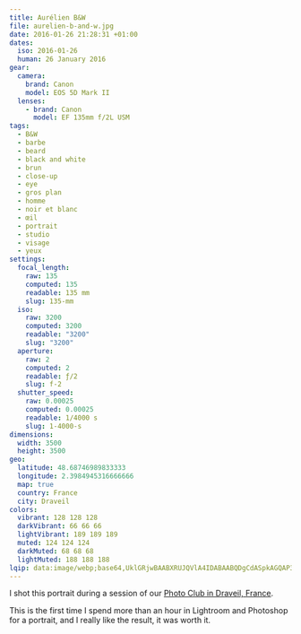 ```yaml
---
title: Aurélien B&W
file: aurelien-b-and-w.jpg
date: 2016-01-26 21:28:31 +01:00
dates:
  iso: 2016-01-26
  human: 26 January 2016
gear:
  camera:
    brand: Canon
    model: EOS 5D Mark II
  lenses:
    - brand: Canon
      model: EF 135mm f/2L USM
tags:
  - B&W
  - barbe
  - beard
  - black and white
  - brun
  - close-up
  - eye
  - gros plan
  - homme
  - noir et blanc
  - œil
  - portrait
  - studio
  - visage
  - yeux
settings:
  focal_length:
    raw: 135
    computed: 135
    readable: 135 mm
    slug: 135-mm
  iso:
    raw: 3200
    computed: 3200
    readable: "3200"
    slug: "3200"
  aperture:
    raw: 2
    computed: 2
    readable: ƒ/2
    slug: f-2
  shutter_speed:
    raw: 0.00025
    computed: 0.00025
    readable: 1/4000 s
    slug: 1-4000-s
dimensions:
  width: 3500
  height: 3500
geo:
  latitude: 48.68746989833333
  longitude: 2.3984945316666666
  map: true
  country: France
  city: Draveil
colors:
  vibrant: 128 128 128
  darkVibrant: 66 66 66
  lightVibrant: 189 189 189
  muted: 124 124 124
  darkMuted: 68 68 68
  lightMuted: 188 188 188
lqip: data:image/webp;base64,UklGRjwBAABXRUJQVlA4IDABAABQDgCdASpkAGQAP3Gsxli0v7olLlorQ/AuCWkAElNq3TzEyvljM4Us/JL65rP1ZWl4TLicQ/fw7XyUb5HGTO6XIKf1JgaDZrhugbAPgyr1ffzlYqUS5yj6BM8AHmYPl21+6+ZVnPHDaPDvM4Rk8PLw0FaPRFb/n+vnWgAA/u5T8Ob6R76M6J+5PEB73o76PDX1WCAY2DEY7ppH39F8Ig/6y0bQzr6mbm2WMvh3RiP6i2NQh/20SZ5Jd2IIx6xCvXZrPQzZdPVoe8rWyDdor0QXS+dR8PDzmoL3pRDezmjK5tJ7s7QUsywT3zCesmPvRqm3h/sakYNgicUclxNGVJ9uUYn9XAcCQp9kqhEScmg51ZdmVeRBFAQq8CqrzL7hIEyj8uaxsCvi8dkRJWKFgAAA
---
```


I shot this portrait during a session of our <a href="https://photo-club-draveil.fr/">Photo Club in Draveil, France</a>.

This is the first time I spend more than an hour in Lightroom and Photoshop for a portrait, and I really like the result, it was worth it.
